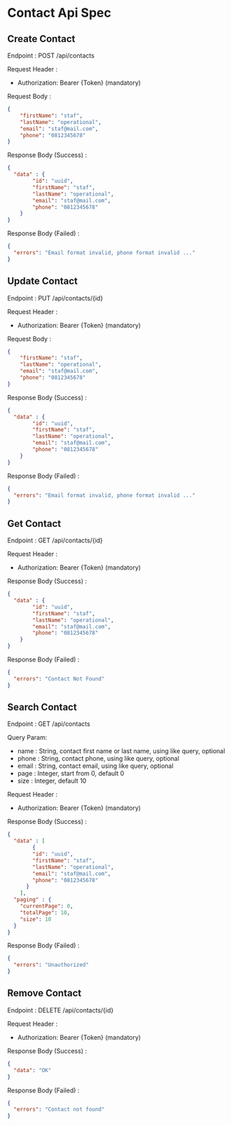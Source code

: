 # Contact Api Spec

## Create Contact

Endpoint : POST /api/contacts

Request Header :

- Authorization: Bearer {Token} (mandatory)

Request Body :

```json
{
    "firstName": "staf",
    "lastName": "operational",
    "email": "staf@mail.com",
    "phone": "0812345678"
}
```

Response Body (Success) :

```json
{
  "data" : {
        "id": "uuid",
        "firstName": "staf",
        "lastName": "operational",
        "email": "staf@mail.com",
        "phone": "0812345678"
    }
}
```

Response Body (Failed) :

```json
{
  "errors": "Email format invalid, phone format invalid ..."
}
```

## Update Contact

Endpoint : PUT /api/contacts/{id}

Request Header :

- Authorization: Bearer {Token} (mandatory)

Request Body :

```json
{
    "firstName": "staf",
    "lastName": "operational",
    "email": "staf@mail.com",
    "phone": "0812345678"
}
```

Response Body (Success) :

```json
{
  "data" : {
        "id": "uuid",
        "firstName": "staf",
        "lastName": "operational",
        "email": "staf@mail.com",
        "phone": "0812345678"
    }
}
```

Response Body (Failed) :

```json
{
  "errors": "Email format invalid, phone format invalid ..."
}
```

## Get Contact

Endpoint : GET /api/contacts/{id}

Request Header :

- Authorization: Bearer {Token} (mandatory)

Response Body (Success) :

```json
{
  "data" : {
        "id": "uuid",
        "firstName": "staf",
        "lastName": "operational",
        "email": "staf@mail.com",
        "phone": "0812345678"
    }
}
```

Response Body (Failed) :

```json
{
  "errors": "Contact Not Found"
}
```

## Search Contact

Endpoint : GET /api/contacts

Query Param:

- name : String, contact first name or last name, using like query, optional
- phone : String, contact phone, using like query, optional
- email : String, contact email, using like query, optional
- page : Integer, start from 0, default 0
- size : Integer, default 10

Request Header :

- Authorization: Bearer {Token} (mandatory)

Response Body (Success) :

```json
{
  "data" : [
        {
        "id": "uuid",
        "firstName": "staf",
        "lastName": "operational",
        "email": "staf@mail.com",
        "phone": "0812345678"
      }
    ],
  "paging" : {
    "currentPage": 0,
    "totalPage": 10,
    "size": 10
  }
}
```

Response Body (Failed) :

```json
{
  "errors": "Unauthorized"
}
```

## Remove Contact

Endpoint : DELETE /api/contacts/{id}

Request Header :

- Authorization: Bearer {Token} (mandatory)


Response Body (Success) :

```json
{
  "data": "OK"
}
```

Response Body (Failed) :

```json
{
  "errors": "Contact not found"
}
```